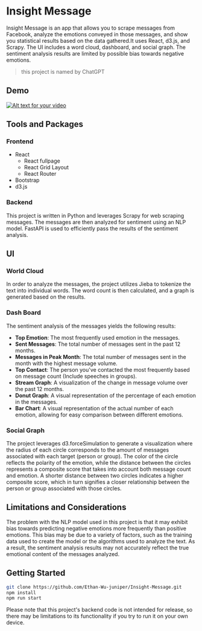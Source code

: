 # Insight Message

Insight Message is an app that allows you to scrape messages from Facebook, analyze the emotions conveyed in those messages, and show you statistical results based on the data gathered.It uses React, d3.js, and Scrapy. The UI includes a word cloud, dashboard, and social graph. The sentiment analysis results are limited by possible bias towards negative emotions.
> this project is named by ChatGPT

## Demo
[![Alt text for your video](http://img.youtube.com/vi/MgZNXxkPyTU/0.jpg)](http://www.youtube.com/watch?v=MgZNXxkPyTU)

## Tools and Packages
### Frontend
- React
  - React fullpage
  - React Grid Layout
  - React Router
- Bootstrap
- d3.js

### Backend
This project is written in Python and leverages Scrapy for web scraping messages. The messages are then analyzed for sentiment using an NLP model. FastAPI is used to efficiently pass the results of the sentiment analysis.

## UI
### World Cloud
In order to analyze the messages, the project utilizes Jieba to tokenize the text into individual words. The word count is then calculated, and a graph is generated based on the results.

### Dash Board
The sentiment analysis of the messages yields the following results:

- **Top Emotion**: The most frequently used emotion in the messages.
- **Sent Messages**: The total number of messages sent in the past 12 months.
- **Messages in Peak Month**: The total number of messages sent in the month with the highest message volume.
- **Top Contact**: The person you've contacted the most frequently based on message count (Include speeches in groups).
- **Stream Graph**: A visualization of the change in message volume over the past 12 months.
- **Donut Graph**: A visual representation of the percentage of each emotion in the messages.
- **Bar Chart**: A visual representation of the actual number of each emotion, allowing for easy comparison between different emotions.

### Social Graph
The project leverages d3.forceSimulation to generate a visualization where the radius of each circle corresponds to the amount of messages associated with each target (person or group). The color of the circle reflects the polarity of the emotion, while the distance between the circles represents a composite score that takes into account both message count and emotion. A shorter distance between two circles indicates a higher composite score, which in turn signifies a closer relationship between the person or group associated with those circles.

## Limitations and Considerations
The problem with the NLP model used in this project is that it may exhibit bias towards predicting negative emotions more frequently than positive emotions. This bias may be due to a variety of factors, such as the training data used to create the model or the algorithms used to analyze the text. As a result, the sentiment analysis results may not accurately reflect the true emotional content of the messages analyzed.

## Getting Started

```bash
git clone https://github.com/Ethan-Wu-juniper/Insight-Message.git
npm install
npm run start
```

Please note that this project's backend code is not intended for release, so there may be limitations to its functionality if you try to run it on your own device.
